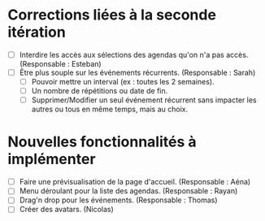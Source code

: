 # Corrections liées à la seconde itération
- [ ] Interdire les accès aux sélections des agendas qu'on n'a pas accès. (Responsable : Esteban)
- [ ] Être plus souple sur les événements récurrents. (Responsable : Sarah)
  - [ ] Pouvoir mettre un interval (ex : toutes les 2 semaines).
  - [ ] Un nombre de répétitions ou date de fin.
  - [ ] Supprimer/Modifier un seul événement récurrent sans impacter les autres ou tous en même temps, mais au choix.

# Nouvelles fonctionnalités à implémenter
- [ ] Faire une prévisualisation de la page d'accueil. (Responsable : Aéna)
- [ ] Menu déroulant pour la liste des agendas. (Responsable : Rayan)
- [ ] Drag'n drop pour les événements. (Responsable : Thomas)
- [ ] Créer des avatars. (Nicolas)
